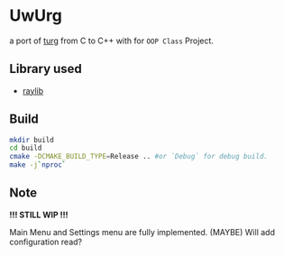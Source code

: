 # UwUrg

a port of [turg](https://github.com/commrade-goad/turg) from C to C++ with for `OOP Class` Project.

## Library used
- [raylib](https://github.com/raysan5/raylib)

## Build

```sh
mkdir build
cd build
cmake -DCMAKE_BUILD_TYPE=Release .. #or `Debug` for debug build.
make -j`nproc`
```

## Note
__!!! STILL WIP !!!__

Main Menu and Settings menu are fully implemented.
(MAYBE) Will add configuration read?
